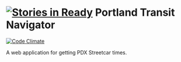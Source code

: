 [![Stories in Ready](https://badge.waffle.io/wintermuted/portland-streetcar-app.png?label=ready&title=Ready)](https://waffle.io/wintermuted/portland-streetcar-app)
Portland Transit Navigator
======================

[![Code Climate](https://codeclimate.com/github/wintermuted/Portland-Streetcar-App.png)](https://codeclimate.com/github/wintermuted/Portland-Streetcar-App)

A web application for getting PDX Streetcar times.
